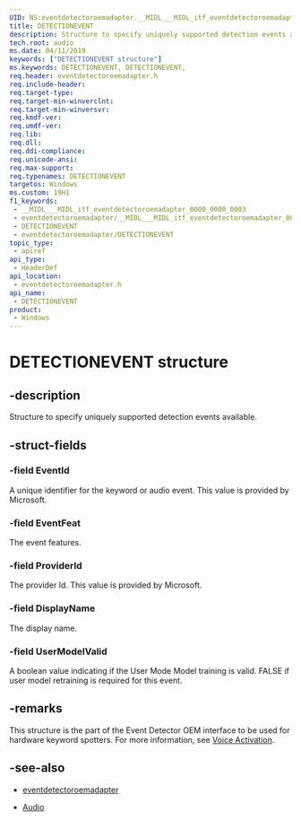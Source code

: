 ```yaml
---
UID: NS:eventdetectoroemadapter.__MIDL___MIDL_itf_eventdetectoroemadapter_0000_0000_0003
title: DETECTIONEVENT
description: Structure to specify uniquely supported detection events available.
tech.root: audio
ms.date: 04/11/2019
keywords: ["DETECTIONEVENT structure"]
ms.keywords: DETECTIONEVENT, DETECTIONEVENT,
req.header: eventdetectoroemadapter.h
req.include-header: 
req.target-type: 
req.target-min-winverclnt: 
req.target-min-winversvr: 
req.kmdf-ver: 
req.umdf-ver: 
req.lib: 
req.dll: 
req.ddi-compliance: 
req.unicode-ansi: 
req.max-support: 
req.typenames: DETECTIONEVENT
targetos: Windows
ms.custom: 19H1
f1_keywords:
 - __MIDL___MIDL_itf_eventdetectoroemadapter_0000_0000_0003
 - eventdetectoroemadapter/__MIDL___MIDL_itf_eventdetectoroemadapter_0000_0000_0003
 - DETECTIONEVENT
 - eventdetectoroemadapter/DETECTIONEVENT
topic_type:
 - apiref
api_type:
 - HeaderDef
api_location:
 - eventdetectoroemadapter.h
api_name:
 - DETECTIONEVENT
product:
 - Windows
---
```


# DETECTIONEVENT structure


## -description

Structure to specify uniquely supported detection events available.

## -struct-fields

### -field EventId

A unique identifier for the keyword or audio event. This value is provided by Microsoft.

### -field EventFeat

 
The event features.

### -field ProviderId

The provider Id. This value is provided by Microsoft.

### -field DisplayName

 
The display name.

### -field UserModelValid

A boolean value indicating if the User Mode Model training is valid. FALSE if user model retraining is required for this event.

## -remarks

This structure is the part of the Event Detector OEM interface to be used for hardware keyword spotters. For more information, see [Voice Activation](/windows-hardware/drivers/audio/voice-activation).

## -see-also

- [eventdetectoroemadapter](../eventdetectoroemadapter/index.md)

- [Audio](../_audio/index.md)
